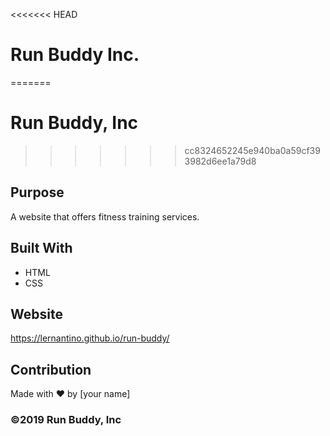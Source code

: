 <<<<<<< HEAD
# Run Buddy Inc.
=======
# Run Buddy, Inc
>>>>>>> cc8324652245e940ba0a59cf393982d6ee1a79d8

## Purpose
A website that offers fitness training services. 

## Built With
* HTML
* CSS

## Website
https://lernantino.github.io/run-buddy/

## Contribution
Made with ❤️ by [your name]

### ©️2019 Run Buddy, Inc 
